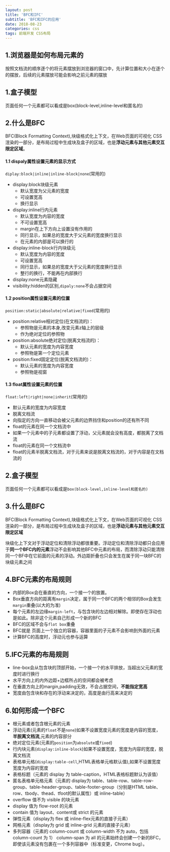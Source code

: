 ```yaml
---
layout: post
title: 'BFC和IFC'
subtitle: 'BFC和IFC的应用'
date: 2018-08-23
categories: css
tags: 前端开发 CSS布局
---
```


## 1.浏览器是如何布局元素的
按照文档流的顺序逐个的将元素摆放到浏览器的窗口中，先计算位置和大小在逐个的摆放，后续的元素摆放可能会影响之前元素的摆放
## 1.盒子模型
页面任何一个元素都可以看成是box(block-level,inline-level和匿名的)
## 2.什么是BFC
BFC(Block Formatting Context),块级格式化上下文，在Web页面的可视化 CSS渲染的一部分，是布局过程中生成块及盒子的区域，也是**浮动元素与其他元素交互限定区域**。
#### 1.1 dispaly属性设置元素的显示方式
```diplay:block|inline|inline-block|none```(常用的)   
- display:block块级元素
    - 默认宽度为父元素的宽度
    - 可设置宽高
    - 换行显示
- display:inline行内元素
    - 默认宽度为内容的宽度
    - 不可设置宽高
    - margin在上下方向上设置没有作用的
    - 同行显示，如果总的宽度大于父元素的宽度换行显示
    - 在元素的内部是可以换行的
- display:inline-block行内块级元
    - 默认宽度为内容的宽度
    - 可设置宽高
    - 同行显示，如果总的宽度大于父元素的宽度换行显示
    - 整行的换行，不能再在内部换行
- display:none元素隐藏
- visibility:hidden的区别,```dipaly:none```不会占据空间

#### 1.2 position属性设置元素的位置
```position:static|absolute|relative|fixed```(常用的)   
- position:relative相对定位(在文档流的)：
    - 参照物是元素的本身,改变元素z轴上的层级
    - 作为绝对定位的参照物
- position:absolute绝对定位(脱离文档流的)：
    - 默认元素的宽度为内容宽度
    - 参照物是第一个定位元素
- position:fixed固定定位(脱离文档流的)：
    - 默认元素的宽度为内容宽度
    - 参照物是视窗

#### 1.3 float属性设置元素的位置
```float:left|right|none|inherit```(常用的)   
- 默认元素的宽度为内容宽度
- 脱离文档流
- 向指定的方向一直移动会被父元素的边界挡住和position的还有所不同
- float的元素在同一个文档流中
- 如果一个元素中的子元素都设置了浮动，父元素就会没有高度，都脱离了文档流
- float的元素在同一个文档流中
- float的元素半脱离文档流，对于元素来说是脱离文档流的，对于内容是在文档流的

## 2.盒子模型
页面任何一个元素都可以看成是```box(block-level,inline-level和匿名的)```
## 3.什么是BFC
BFC(Block Formatting Context),块级格式化上下文，在Web页面的可视化 CSS渲染的一部分，是布局过程中生成块及盒子的区域，也是**浮动元素与其他元素交互限定区域**


块级化上下文对于浮动定位和清除浮动都很重要。浮动定位和清除浮动都只会应用于**同一个BFC内的元素**浮动不会影响其他BFC中元素的布局，而清除浮动只能清除同一个BF中在它前面的元素的浮动。外边距折叠也只会发生在属于同一块BFC的块级元素之间
## 4.BFC元素的布局规则
- 内部的Box会在垂直的方向，一个接一个的放置。
- Box垂直方向的距离有```margin```决定，属于同一个BFC的两个相邻的Box会发生```margin```重叠(以大的为准)
- 每个元素的左边缘```margin-left```，与包含块的左边相对解除。即使存在浮动也是如此。除非这个元素自己形成一个新的BFC
- BFC的区域不会与```flot box```重叠
- BFC就是 页面上一个独立的容器，容器里面的子元素不会影响到外面的元素
- 计算BFC的高度时，浮动元也参与运算

## 5.IFC元素的布局规则
- line-box会从包含块的顶部开始，一个接一个的水平排放，当超出父元素的宽度时进行换行
- 水平方向上的内外边距+边框所占的空间都会被考虑
- 在垂直方向上的margin,padding无效，不会占据空间，**不能指定宽高**
- 宽度由包含块和存在的浮动来决定的，高度是由行高来决定的

## 6.如何形成一个BFC
- 根元素或者包含根元素的元素
- 浮动元素(元素的```float```不是```none```)如果不设置宽度元素的宽度是内容的宽度，**半脱离文档流**,元素的内容部分
- 绝对定位元素(元素的```position```为```absolute```或```fixed```)
- 行内块元素(```display:inline-block```)如果不设置宽度，宽度为内容的宽度，脱离文档流
- 表格单元格(```display:table-cell```,HTML表格单元格默认值),如果不设置宽度宽度为内容的宽度
- 表格标题（元素的 display 为 table-caption，HTML表格标题默认为该值）
- 匿名表格单元格元素（元素的 display为 table、table-row、table-row-group、table-header-group、table-footer-group（分别是HTML table、row、tbody、thead、tfoot的默认属性）或 inline-table）
- overflow 值不为 visible 的块元素
- display 值为 flow-root 的元素
- contain 值为 layout、content或 strict 的元素
- 弹性元素（display为 flex 或 inline-flex元素的直接子元素）
- 网格元素（display为 grid 或 inline-grid 元素的直接子元素）
- 多列容器（元素的 column-count 或 column-width 不为 auto，包括 column-count 为 1）
column-span 为 all 的元素始终会创建一个新的BFC，即使该元素没有包裹在一个多列容器中（标准变更，Chrome bug）。



	
